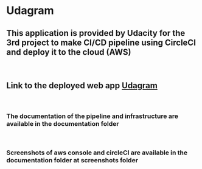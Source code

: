 # Udagram

## This application is provided by Udacity for the 3rd project to make CI/CD pipeline using CircleCI and deploy it to the cloud (AWS)

<br>

## Link to the deployed web app [Udagram](http://fsnd-3rd.s3-website-us-east-1.amazonaws.com/)

<br>

### The documentation of the pipeline and infrastructure are available in the documentation folder

<br>

### Screenshots of aws console and circleCI are available in the documentation folder at screenshots folder
